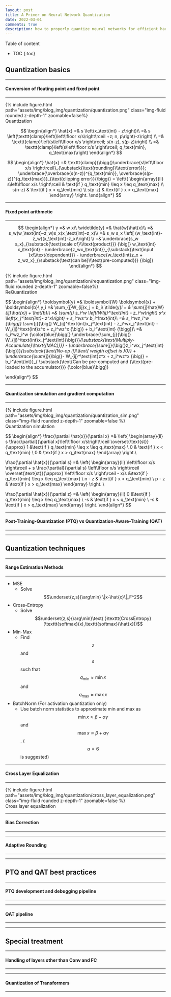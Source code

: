 ```yaml
---
layout: post
title: A Primer on Neural Network Quantization 
date: 2022-03-01
comments: true
description: how to properly quantize neural networks for efficient hardware inference?
---
```


Table of content

* TOC
{:toc}

## Quantization basics 

---
#### Conversion of floating point and fixed point
---

<div class="row mt-3">
    <div class="col-sm-1 mt-3 mt-md-0">
    </div>
    <div class="col-sm-10 mt-3 mt-md-0">
        {% include figure.html path="assets/img/blog_img/quantization/quantization.png" class="img-fluid rounded z-depth-1" zoomable=false%}
    </div>
    <div class="col-sm-1 mt-3 mt-md-0">
    </div>
</div>
<div class="caption">
    Quantization
</div>

$$
\begin{align*}
\hat{x} =& s \left(x_\text{int} - z\right)\\
        =& s \left(\texttt{clamp}\left(\left\lfloor x/s\right\rceil +z; n, p\right)-z\right) \\
        =& \texttt{clamp}\left(s\left\lfloor x/s \right\rceil; s(n-z), s(p-z)\right) \\
        =& \texttt{clamp}\left(s\left\lfloor x/s \right\rceil; q_\text{min}, q_\text{max}\right)
\end{align*}
$$


$$
\begin{align*}
\hat{x} =& \texttt{clamp}{\bigg(}\underbrace{s\left\lfloor x/s \right\rceil}_{\substack{\text{rounding}\\\text{error}}}; \underbrace{\overbrace{s(n-z)}^{q_\text{min}}, \overbrace{s(p-z)}^{q_\text{max}}}_{\text{clipping error}}{\bigg)}
= \left\{
  \begin{array}{ll}
  s\left\lfloor x/s \right\rceil & \text{if } q_\text{min} \leq x \leq q_\text{max} \\
  s(n-z) & \text{if } x < q_\text{min} \\
  s(p-z) & \text{if } x > q_\text{max}
  \end{array}
  \right.
\end{align*}
$$


---
#### Fixed point arithmetic
---

$$
\begin{align*}
y =& w x\\
\widetilde{y} =& \hat{w}\hat{x}\\
=& s_w(w_\text{int}-z_w)s_x(x_\text{int}-z_x)\\
=& s_w s_x \left[ (w_\text{int}-z_w)(x_\text{int}-z_x)\right] \\
=& \underbrace{s_w s_x}_{\substack{\text{scale of}\\\text{product}}} {\big[} w_\text{int} x_\text{int} - \underbrace{z_wx_\text{int}}_{\substack{\text{input }x\\\text{dependent}}} - \underbrace{w_\text{int}z_x + z_wz_x}_{\substack{\text{can be}\\\text{pre-computed}}} {\big]}
\end{align*}
$$

<div class="row mt-3">
    <div class="col-sm-2 mt-3 mt-md-0">
    </div>
    <div class="col-sm-8 mt-3 mt-md-0">
        {% include figure.html path="assets/img/blog_img/quantization/requantization.png" class="img-fluid rounded z-depth-1" zoomable=false%}
    </div>
    <div class="col-sm-2 mt-3 mt-md-0">
    </div>
</div>
<div class="caption">
    ReQuantization
</div>

$$
\begin{align*}
\boldsymbol{y} =& \boldsymbol{W} \boldsymbol{x} + \boldsymbol{b}\\
y_i =& \sum_{j}W_{ij}x_j + b_i\\
\tilde{y}_i = & \sum_{j}\hat{W}_{ij}\hat{x}_j + \hat{b}_i\\
=& \sum_{j} s_i^w \left(W_{ij}^\text{int} - z_i^w\right) s^x \left(x_j^\text{int}- z^x\right) + s_i^ws^x b_i^\text{int}\\
=& s_i^wz_i^w {\bigg[}
  \sum_{j}{\big(}
    W_{ij}^\text{int}x_j^\text{int} - z_i^wx_j^\text{int} - W_{ij}^\text{int}z^x + z_i^wz^x
  {\big)}
  +
  b_i^\text{int}
{\bigg]}\\
=& s_i^wz_i^w {\color{blue}\bigg[}
    \underbrace{\sum_{j}{\big(}
    W_{ij}^\text{int}x_j^\text{int}{\big)}}_{\substack{\text{Multiply-Accumulate}\\\text{(MAC)}}} - 
    \underbrace{\sum_{j}{\big(}z_i^wx_j^\text{int}{\big)}}_{\substack{\text{No-op if}\\\text{ weigth offset is }0}} + 
    \underbrace{\sum_{j}{\big(}- W_{ij}^\text{int}z^x + z_i^wz^x
  {\big)}
  +
  b_i^\text{int}}_{
    \substack{\text{Can be pre-computed and }\\\text{pre-loaded to the accumulator}}}
{\color{blue}\bigg]}

\end{align*}
$$


---
#### Quantization simulation and gradient computation
---

<div class="row mt-3">
    <div class="col-sm-2 mt-3 mt-md-0">
    </div>
    <div class="col-sm-8 mt-3 mt-md-0">
        {% include figure.html path="assets/img/blog_img/quantization/quantization_sim.png" class="img-fluid rounded z-depth-1" zoomable=false %}
    </div>
    <div class="col-sm-2 mt-3 mt-md-0">
    </div>
</div>
<div class="caption">
    Quantization simulation
</div>

$$
\begin{align*}
\frac{\partial \hat{x}}{\partial x} =& \left\{
  \begin{array}{ll}
  s \frac{\partial}{\partial x}\left\lfloor x/s\right\rceil \overset{\text{st}}{\approx} 1 &\text{if } q_\text{min} \leq x \leq q_\text{max} \\
  0 & \text{if } x < q_\text{min} \\
  0 & \text{if } x > q_\text{max}
  \end{array}
  \right.\\

\frac{\partial \hat{x}}{\partial s} =& \left\{
  \begin{array}{ll}
  \left\lfloor x/s \right\rceil + s \frac{\partial}{\partial s} \left\lfloor x/s \right\rceil \overset{\text{st}}{\approx}  \left\lfloor x/s \right\rceil - x/s  &\text{if } q_\text{min} \leq x \leq q_\text{max} \\
  n - z  & \text{if } x < q_\text{min} \\
  p - z & \text{if } x > q_\text{max}
  \end{array}
  \right. \\
  
\frac{\partial \hat{x}}{\partial z} =& \left\{
  \begin{array}{ll}
  0 &\text{if } q_\text{min} \leq x \leq q_\text{max} \\
  -s & \text{if } x < q_\text{min} \\
  -s & \text{if } x > q_\text{max}
  \end{array}
  \right.
\end{align*}
$$

---
#### Post-Training-Quantization (PTQ) vs Quantization-Aware-Training (QAT)
---

---
## Quantization techniques 
---
#### Range Estimation Methods
---

* MSE 
  * Solve $$\underset{z,s}{\arg\min} \|x-\hat{x}\|_F^2$$ 
* Cross-Entropy
  * Solve $$\underset{z,s}{\arg\min}\text{ }\texttt{CrossEntropy}(\texttt{softmax}(x),\texttt{softmax}(\hat{x}))$$ 
* Min-Max
  * Find $$z$$ and $$s$$ such that $$q_\text{min} \approx \min x$$ and $$q_\text{max} \approx \max x$$
* BatchNorm (For activation quantization only)
  * Use batch norm statistics to approximate min and max as $$\min x\approx \beta - \alpha\gamma$$ and $$\max x\approx \beta + \alpha\gamma$$. ($$\alpha=6$$ is suggested)

---
#### Cross Layer Equalization
---

<div class="row mt-3">
    <div class="col-sm mt-3 mt-md-0">
        {% include figure.html path="assets/img/blog_img/quantization/cross_layer_equalization.png" class="img-fluid rounded z-depth-1" zoomable=false %}
    </div>
</div>
<div class="caption">
    Cross layer equalization
</div>

---
#### Bias Correction 
---

---
#### Adaptive Rounding
---

---
## PTQ and QAT best practices
---
#### PTQ development and debugging pipeline
---

---
#### QAT pipeline
---

---
## Special treatment
---
#### Handling of layers other than Conv and FC
---

---
#### Quantization of Transformers
---
